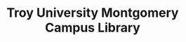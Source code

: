 ---
layout: repo
title: "Troy University Montgomery Campus Library"
id: 10664
permalink: repos/10664/
---